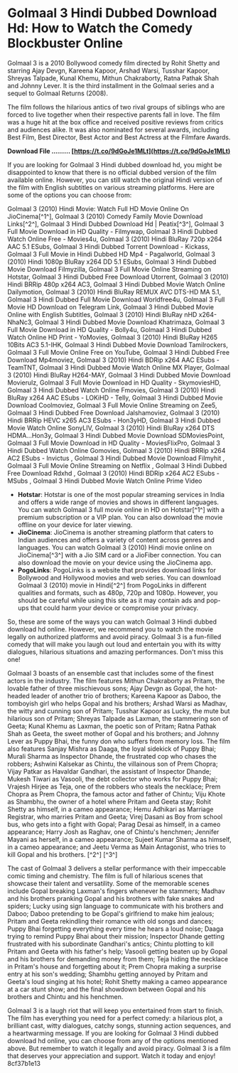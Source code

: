# Golmaal 3 Hindi Dubbed Download Hd: How to Watch the Comedy Blockbuster Online
  
Golmaal 3 is a 2010 Bollywood comedy film directed by Rohit Shetty and starring Ajay Devgn, Kareena Kapoor, Arshad Warsi, Tusshar Kapoor, Shreyas Talpade, Kunal Khemu, Mithun Chakraborty, Ratna Pathak Shah and Johnny Lever. It is the third installment in the Golmaal series and a sequel to Golmaal Returns (2008).
  
The film follows the hilarious antics of two rival groups of siblings who are forced to live together when their respective parents fall in love. The film was a huge hit at the box office and received positive reviews from critics and audiences alike. It was also nominated for several awards, including Best Film, Best Director, Best Actor and Best Actress at the Filmfare Awards.
 
**Download File ……… [https://t.co/9dGoJe1MLt](https://t.co/9dGoJe1MLt)**


  
If you are looking for Golmaal 3 Hindi dubbed download hd, you might be disappointed to know that there is no official dubbed version of the film available online. However, you can still watch the original Hindi version of the film with English subtitles on various streaming platforms. Here are some of the options you can choose from:
 
Golmaal 3 (2010) Hindi Movie: Watch Full HD Movie Online On JioCinema[^1^],  Golmaal 3 (2010) Comedy Family Movie Download Links[^2^],  Golmaal 3 Hindi Dubbed Download Hd | Peatix[^3^],  Golmaal 3 Full Movie Download in HD Quality - Filmywap,  Golmaal 3 Hindi Dubbed Watch Online Free - Movies4u,  Golmaal 3 (2010) Hindi BluRay 720p x264 AAC 5.1 ESubs,  Golmaal 3 Hindi Dubbed Torrent Download - Kickass,  Golmaal 3 Full Movie in Hindi Dubbed HD Mp4 - Pagalworld,  Golmaal 3 (2010) Hindi 1080p BluRay x264 DD 5.1 ESubs,  Golmaal 3 Hindi Dubbed Movie Download Filmyzilla,  Golmaal 3 Full Movie Online Streaming on Hotstar,  Golmaal 3 Hindi Dubbed Free Download Utorrent,  Golmaal 3 (2010) Hindi BRRip 480p x264 AC3,  Golmaal 3 Hindi Dubbed Movie Watch Online Dailymotion,  Golmaal 3 (2010) Hindi BluRay REMUX AVC DTS-HD MA 5.1,  Golmaal 3 Hindi Dubbed Full Movie Download Worldfree4u,  Golmaal 3 Full Movie HD Download on Telegram Link,  Golmaal 3 Hindi Dubbed Movie Online with English Subtitles,  Golmaal 3 (2010) Hindi BluRay nHD x264-NhaNc3,  Golmaal 3 Hindi Dubbed Movie Download Khatrimaza,  Golmaal 3 Full Movie Download in HD Quality - Bolly4u,  Golmaal 3 Hindi Dubbed Watch Online HD Print - YoMovies,  Golmaal 3 (2010) Hindi BluRay H265 10Bits AC3 5.1-IHK,  Golmaal 3 Hindi Dubbed Movie Download Tamilrockers,  Golmaal 3 Full Movie Online Free on YouTube,  Golmaal 3 Hindi Dubbed Free Download Mp4moviez,  Golmaal 3 (2010) Hindi BDRip x264 AAC ESubs - TeamTNT,  Golmaal 3 Hindi Dubbed Movie Watch Online MX Player,  Golmaal 3 (2010) Hindi BluRay H264-MAY,  Golmaal 3 Hindi Dubbed Movie Download Movierulz,  Golmaal 3 Full Movie Download in HD Quality - SkymoviesHD,  Golmaal 3 Hindi Dubbed Watch Online Fmovies,  Golmaal 3 (2010) Hindi BluRay x264 AAC ESubs - LOKiHD - Telly,  Golmaal 3 Hindi Dubbed Movie Download Coolmoviez,  Golmaal 3 Full Movie Online Streaming on Zee5,  Golmaal 3 Hindi Dubbed Free Download Jalshamoviez,  Golmaal 3 (2010) Hindi BRRip HEVC x265 AC3 ESubs - Hon3yHD,  Golmaal 3 Hindi Dubbed Movie Watch Online SonyLIV,  Golmaal 3 (2010) Hindi BluRay x264 DTS HDMA...Hon3y,  Golmaal 3 Hindi Dubbed Movie Download SDMoviesPoint,  Golmaal 3 Full Movie Download in HD Quality - MoviesFlixPro,  Golmaal 3 Hindi Dubbed Watch Online Gomovies,  Golmaal 3 (2010) Hindi BRRip x264 AC2 ESubs - Invictus ,  Golmaal 3 Hindi Dubbed Movie Download Filmyhit ,  Golmaal 3 Full Movie Online Streaming on Netflix ,  Golmaal 3 Hindi Dubbed Free Download Rdxhd ,  Golmaal 3 (2010) Hindi BDRip x264 AC2 ESubs - MSubs ,  Golmaal 3 Hindi Dubbed Movie Watch Online Prime Video
  
- **Hotstar**: Hotstar is one of the most popular streaming services in India and offers a wide range of movies and shows in different languages. You can watch Golmaal 3 full movie online in HD on Hotstar[^1^] with a premium subscription or a VIP plan. You can also download the movie offline on your device for later viewing.
- **JioCinema**: JioCinema is another streaming platform that caters to Indian audiences and offers a variety of content across genres and languages. You can watch Golmaal 3 (2010) Hindi movie online on JioCinema[^3^] with a Jio SIM card or a JioFiber connection. You can also download the movie on your device using the JioCinema app.
- **PogoLinks**: PogoLinks is a website that provides download links for Bollywood and Hollywood movies and web series. You can download Golmaal 3 (2010) movie in Hindi[^2^] from PogoLinks in different qualities and formats, such as 480p, 720p and 1080p. However, you should be careful while using this site as it may contain ads and pop-ups that could harm your device or compromise your privacy.

So, these are some of the ways you can watch Golmaal 3 Hindi dubbed download hd online. However, we recommend you to watch the movie legally on authorized platforms and avoid piracy. Golmaal 3 is a fun-filled comedy that will make you laugh out loud and entertain you with its witty dialogues, hilarious situations and amazing performances. Don't miss this one!
  
Golmaal 3 boasts of an ensemble cast that includes some of the finest actors in the industry. The film features Mithun Chakraborty as Pritam, the lovable father of three mischievous sons; Ajay Devgn as Gopal, the hot-headed leader of another trio of brothers; Kareena Kapoor as Daboo, the tomboyish girl who helps Gopal and his brothers; Arshad Warsi as Madhav, the witty and cunning son of Pritam; Tusshar Kapoor as Lucky, the mute but hilarious son of Pritam; Shreyas Talpade as Laxman, the stammering son of Geeta; Kunal Khemu as Laxman, the poetic son of Pritam; Ratna Pathak Shah as Geeta, the sweet mother of Gopal and his brothers; and Johnny Lever as Puppy Bhai, the funny don who suffers from memory loss. The film also features Sanjay Mishra as Daaga, the loyal sidekick of Puppy Bhai; Murali Sharma as Inspector Dhande, the frustrated cop who chases the robbers; Ashwini Kalsekar as Chintu, the villainous son of Prem Chopra; Vijay Patkar as Havaldar Gandhari, the assistant of Inspector Dhande; Mukesh Tiwari as Vasooli, the debt collector who works for Puppy Bhai; Vrajesh Hirjee as Teja, one of the robbers who steals the necklace; Prem Chopra as Prem Chopra, the famous actor and father of Chintu; Viju Khote as Shambhu, the owner of a hotel where Pritam and Geeta stay; Rohit Shetty as himself, in a cameo appearance; Hemu Adhikari as Marriage Registrar, who marries Pritam and Geeta; Virej Dasani as Boy from school bus, who gets into a fight with Gopal; Parag Desai as himself, in a cameo appearance; Harry Josh as Raghav, one of Chintu's henchmen; Jennifer Mayani as herself, in a cameo appearance; Sujeet Kumar Sharma as himself, in a cameo appearance; and Jeetu Verma as Main Antagonist, who tries to kill Gopal and his brothers. [^2^] [^3^]
  
The cast of Golmaal 3 delivers a stellar performance with their impeccable comic timing and chemistry. The film is full of hilarious scenes that showcase their talent and versatility. Some of the memorable scenes include Gopal breaking Laxman's fingers whenever he stammers; Madhav and his brothers pranking Gopal and his brothers with fake snakes and spiders; Lucky using sign language to communicate with his brothers and Daboo; Daboo pretending to be Gopal's girlfriend to make him jealous; Pritam and Geeta rekindling their romance with old songs and dances; Puppy Bhai forgetting everything every time he hears a loud noise; Daaga trying to remind Puppy Bhai about their mission; Inspector Dhande getting frustrated with his subordinate Gandhari's antics; Chintu plotting to kill Pritam and Geeta with his father's help; Vasooli getting beaten up by Gopal and his brothers for demanding money from them; Teja hiding the necklace in Pritam's house and forgetting about it; Prem Chopra making a surprise entry at his son's wedding; Shambhu getting annoyed by Pritam and Geeta's loud singing at his hotel; Rohit Shetty making a cameo appearance at a car stunt show; and the final showdown between Gopal and his brothers and Chintu and his henchmen.
  
Golmaal 3 is a laugh riot that will keep you entertained from start to finish. The film has everything you need for a perfect comedy: a hilarious plot, a brilliant cast, witty dialogues, catchy songs, stunning action sequences, and a heartwarming message. If you are looking for Golmaal 3 Hindi dubbed download hd online, you can choose from any of the options mentioned above. But remember to watch it legally and avoid piracy. Golmaal 3 is a film that deserves your appreciation and support. Watch it today and enjoy!
 8cf37b1e13
 
